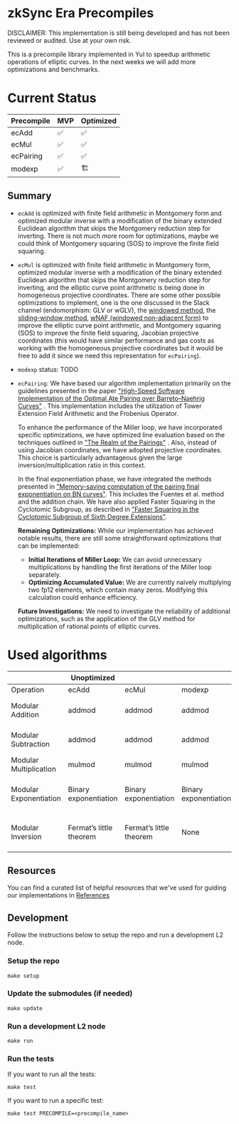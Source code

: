 # zkSync Era Precompiles

DISCLAIMER: This implementation is still being developed and has not been reviewed or audited. Use at your own risk.

This is a precompile library implemented in Yul to speedup arithmetic operations of elliptic curves.
In the next weeks we will add more optimizations and benchmarks.

# Current Status

| Precompile | MVP | Optimized |
| --- | --- | --- |
| ecAdd | ✅ | ✅ |
| ecMul | ✅ | ✅ |
| ecPairing | ✅ | ✅ |
| modexp | ✅ | 🏗️ |

## Summary

- `ecAdd` is optimized with finite field arithmetic in Montgomery form and optimized modular inverse with a modification of the binary extended Euclidean algorithm that skips the Montgomery reduction step for inverting. There is not much more room for optimizations, maybe we could think of Montgomery squaring (SOS) to improve the finite field squaring.
- `ecMul` is optimized with finite field arithmetic in Montgomery form, optimized modular inverse with a modification of the binary extended Euclidean algorithm that skips the Montgomery reduction step for inverting, and the elliptic curve point arithmetic is being done in homogeneous projective coordinates. There are some other possible optimizations to implement, one is the one discussed in the Slack channel (endomorphism: GLV or wGLV), the [windowed method](https://en.wikipedia.org/wiki/Elliptic_curve_point_multiplication#Windowed_method), the [sliding-window method](https://en.wikipedia.org/wiki/Elliptic_curve_point_multiplication#Sliding-window_method), [wNAF (windowed non-adjacent form)](https://en.wikipedia.org/wiki/Elliptic_curve_point_multiplication#w-ary_non-adjacent_form_(wNAF)_method) to improve the elliptic curve point arithmetic, and Montgomery squaring (SOS) to improve the finite field squaring, Jacobian projective coordinates (this would have similar performance and gas costs as working with the homogeneous projective coordinates but it would be free to add it since we need this representation for `ecPairing`).
- `modexp` status: TODO
- `ecPairing`:
    We have based our algorithm implementation primarily on the guidelines presented in the paper ["High-Speed Software Implementation of the Optimal Ate Pairing over Barreto–Naehrig Curves"](https://eprint.iacr.org/2010/354.pdf) . This implementation includes the utilization of Tower Extension Field Arithmetic and the Frobenius Operator.

    To enhance the performance of the Miller loop, we have incorporated specific optimizations, we have optimized line evaluation based on the techniques outlined in ["The Realm of the Pairings"](https://eprint.iacr.org/2013/722.pdf) . Also, instead of using Jacobian coordinates, we have adopted projective coordinates. This choice is particularly advantageous given the large inversion/multiplication ratio in this context.

    In the final exponentiation phase, we have integrated the methods presented in ["Memory-saving computation of the pairing final exponentiation on BN curves"](https://eprint.iacr.org/2015/192.pdf). This includes the Fuentes et al. method and the addition chain. We have also applied Faster Squaring in the Cyclotomic Subgroup, as described in [”Faster Squaring in the Cyclotomic Subgroup of Sixth Degree Extensions”](https://eprint.iacr.org/2009/565.pdf).

    **Remaining Optimizations:** While our implementation has achieved notable results, there are still some straightforward optimizations that can be implemented:

    - **Initial Iterations of Miller Loop:** We can avoid unnecessary multiplications by handling the first iterations of the Miller loop separately.
    - **Optimizing Accumulated Value:** We are currently naively multiplying two fp12 elements, which contain many zeros. Modifying this calculation could enhance efficiency.

    **Future Investigations:**  We need to investigate the reliability of additional optimizations, such as the application of the GLV method for multiplication of rational points of elliptic curves.


# Used algorithms

|  | Unoptimized |  |  | Optimized |  |  |
| --- | --- | --- | --- | --- | --- | --- |
| Operation | ecAdd | ecMul | modexp | ecAdd | ecMul | modexp |
| Modular Addition | addmod | addmod | addmod | addmod + Montgomery form | addmod + Montgomery form | addmod + Montgomery form |
| Modular Subtraction | addmod | addmod | addmod | addmod + Montgomery form | addmod + Montgomery form | addmod + Montgomery form |
| Modular Multiplication | mulmod | mulmod | mulmod | Montgomery multiplication | Montgomery multiplication | Montgomery multiplication |
| Modular Exponentiation | Binary exponentiation | Binary exponentiation | Binary exponentiation | Binary exponentiation + Montgomery form | Binary exponentiation + Montgomery form | Binary exponentiation + Montgomery form |
| Modular Inversion | Fermat’s little theorem | Fermat’s little theorem | None | Binary Extended GCD + Montgomery form | Binary Extended GCD + Montgomery form |  |

## Resources

You can find a curated list of helpful resources that we've used for guiding our implementations in [References](./References.md)

## Development

Follow the instructions below to setup the repo and run a development L2 node.

### Setup the repo

```
make setup
```

### Update the submodules (if needed)

```
make update
```

### Run a development L2 node

```
make run
```

### Run the tests

If you want to run all the tests:

```
make test
```

If you want to run a specific test:

```
make test PRECOMPILE=<precompile_name>
```

